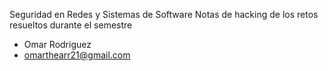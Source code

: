 Seguridad en Redes y Sistemas de Software
Notas de hacking de los retos resueltos durante el semestre
 - Omar Rodriguez
 - omarthearr21@gmail.com